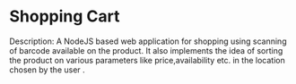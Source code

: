 # Shopping Cart

Description:
A NodeJS based web application for shopping using scanning of barcode available on the product. It also implements the idea of sorting the product on various parameters like price,availability etc. in the location chosen by the user .

